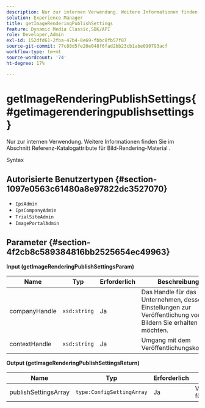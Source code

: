 ```yaml
---
description: Nur zur internen Verwendung. Weitere Informationen finden Sie im Abschnitt Referenz-Katalogattribute für Bild-Rendering-Material .
solution: Experience Manager
title: getImageRenderingPublishSettings
feature: Dynamic Media Classic,SDK/API
role: Developer,Admin
exl-id: 152dfd61-2fba-47b4-8e69-fbbc8fb57f87
source-git-commit: 77c88d5fe20e048f6fad2bb23cb1abe090793acf
workflow-type: tm+mt
source-wordcount: '74'
ht-degree: 17%

---
```


# getImageRenderingPublishSettings{#getimagerenderingpublishsettings}

Nur zur internen Verwendung. Weitere Informationen finden Sie im Abschnitt Referenz-Katalogattribute für Bild-Rendering-Material .

Syntax

## Autorisierte Benutzertypen {#section-1097e0563c61480a8e97822dc3527070}

* `IpsAdmin`
* `IpsCompanyAdmin`
* `TrialSiteAdmin`
* `ImagePortalAdmin`

## Parameter {#section-4f2cb8c589384816bb2525654ec49963}

**Input (getImageRenderingPublishSettingsParam)**

| Name | Typ | Erforderlich | Beschreibung |
|---|---|---|---|
| companyHandle | `xsd:string` | Ja | Das Handle für das Unternehmen, dessen Einstellungen zur Veröffentlichung von Bildern Sie erhalten möchten. |
| contextHandle | `xsd:string` | Ja | Umgang mit dem Veröffentlichungskontext. |

**Output (getImageRenderingPublishSettingsReturn)**

| Name | Typ | Erforderlich | Beschreibung |
|---|---|---|---|
| publishSettingsArray | `type:ConfigSettingArray` | Ja | Veröffentlichungseinstellungen für das Bild-Rendering. |
